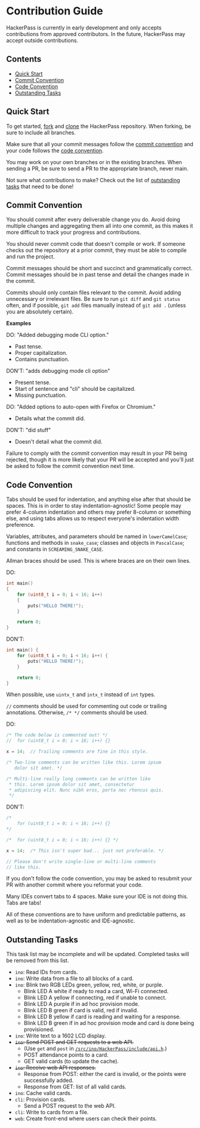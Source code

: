 # Contribution Guide

HackerPass is currently in early development and only accepts contributions from approved contributors. In the future, HackerPass may accept outside contributions.

## Contents

- [Quick Start](#quick-start)
- [Commit Convention](#commit-convention)
- [Code Convention](#code-convention)
- [Outstanding Tasks](#outstanding-tasks)

## Quick Start

To get started, [fork](https://github.com/shawnduong/HackerPass/fork) and [clone](https://docs.github.com/en/repositories/creating-and-managing-repositories/cloning-a-repository) the HackerPass repository. When forking, be sure to include all branches.

Make sure that all your commit messages follow the [commit convention](#commit-convention) and your code follows the [code convention](#code-convention).

You may work on your own branches or in the existing branches. When sending a PR, be sure to send a PR to the appropriate branch, never main.

Not sure what contributions to make? Check out the list of [outstanding tasks](#outstanding-tasks) that need to be done!

## Commit Convention

You should commit after every deliverable change you do. Avoid doing multiple changes and aggregating them all into one commit, as this makes it more difficult to track your progress and contributions.

You should never commit code that doesn't compile or work. If someone checks out the repository at a prior commit, they must be able to compile and run the project.

Commit messages should be short and succinct and grammatically correct. Commit messages should be in past tense and detail the changes made in the commit.

Commits should only contain files relevant to the commit. Avoid adding unnecessary or irrelevant files. Be sure to run `git diff` and `git status` often, and if possible, `git add` files manually instead of `git add .` (unless you are absolutely certain).

**Examples**

DO: "Added debugging mode CLI option."
- Past tense.
- Proper capitalization.
- Contains punctuation.

DON'T: "adds debugging mode cli option"
- Present tense.
- Start of sentence and "cli" should be capitalized.
- Missing punctuation.

DO: "Added options to auto-open with Firefox or Chromium."
- Details what the commit did.

DON'T: "did stuff"
- Doesn't detail what the commit did.

Failure to comply with the commit convention may result in your PR being rejected, though it is more likely that your PR will be accepted and you'll just be asked to follow the commit convention next time.

## Code Convention

Tabs should be used for indentation, and anything else after that should be spaces. This is in order to stay indentation-agnostic! Some people may prefer 4-column indentation and others may prefer 8-column or something else, and using tabs allows us to respect everyone's indentation width preference.

Variables, attributes, and parameters should be named in `lowerCamelCase`; functions and methods in `snake_case`; classes and objects in `PascalCase`; and constants in `SCREAMING_SNAKE_CASE`.

Allman braces should be used. This is where braces are on their own lines.

DO:

```c
int main()
{
	for (uint8_t i = 0; i < 16; i++)
	{
		puts("HELLO THERE!");
	}

	return 0;
}
```

DON'T:

```c
int main() {
	for (uint8_t i = 0; i < 16; i++) {
		puts("HELLO THERE!");
	}

	return 0;
}
```

When possible, use `uintx_t` and `intx_t` instead of `int` types.

`//` comments should be used for commenting out code or trailing annotations. Otherwise, `/* */` comments should be used.

DO:

```c
/* The code below is commented out! */
//	for (uint8_t i = 0; i < 16; i++) {}

x = 14;  // Trailing comments are fine in this style.

/* Two-line comments can be written like this. Lorem ipsum
   dolor sit amet. */

/* Multi-line really long comments can be written like
 * this. Lorem ipsum dolor sit amet, consectetur
 * adipiscing elit. Nunc nibh eros, porta nec rhoncus quis.
 */
```

DON'T:

```c
/*
	for (uint8_t i = 0; i < 16; i++) {}
*/

/*	for (uint8_t i = 0; i < 16; i++) {} */

x = 14;  /* This isn't super bad... just not preferable. */

// Please don't write single-line or multi-line comments
// like this.
```

If you don't follow the code convention, you may be asked to resubmit your PR with another commit where you reformat your code.

Many IDEs convert tabs to 4 spaces. Make sure your IDE is not doing this. Tabs are tabs!

All of these conventions are to have uniform and predictable patterns, as well as to be indentation-agnostic and IDE-agnostic.

## Outstanding Tasks

This task list may be incomplete and will be updated. Completed tasks will be removed from this list.

- `ino`: Read IDs from cards.
- `ino`: Write data from a file to all blocks of a card.
- `ino`: Blink two RGB LEDs green, yellow, red, white, or purple.
  - Blink LED A white if ready to read a card, Wi-Fi connected.
  - Blink LED A yellow if connecting, red if unable to connect.
  - Blink LED A purple if in ad hoc provision mode.
  - Blink LED B green if card is valid, red if invalid.
  - Blink LED B yellow if card is reading and waiting for a response.
  - Blink LED B green if in ad hoc provision mode and card is done being provisioned.
- `ino`: Write text to a 1602 LCD display.
- ~~`ino`: Send POST and GET requests to a web API.~~
  - (Use `get` and `post` in [`/src/ino/HackerPass/include/api.h`](../src/ino/HackerPass/include/api.h).)
  - POST attendance points to a card.
  - GET valid cards (to update the cache).
- ~~`ino`: Receive web API responses.~~
  - Response from POST: either the card is invalid, or the points were successfully added.
  - Response from GET: list of all valid cards.
- `ino`: Cache valid cards.
- `cli`: Provision cards.
  - Send a POST request to the web API.
- `cli`: Write to cards from a file.
- `web`: Create front-end where users can check their points.
